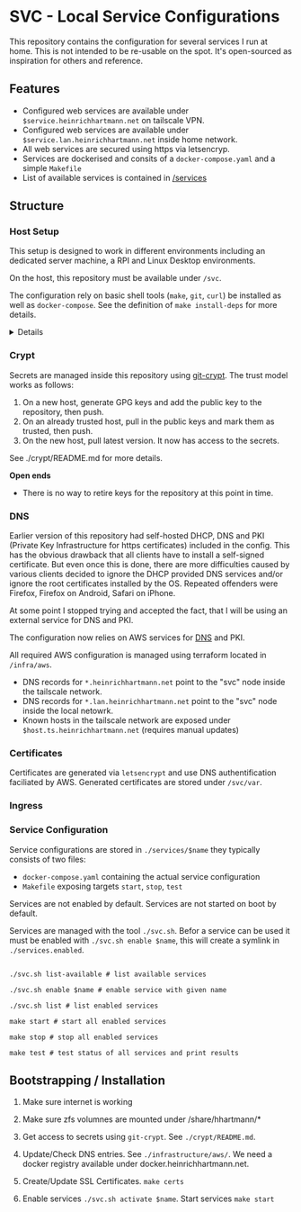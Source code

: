 # SVC - Local Service Configurations

This repository contains the configuration for several services I run at home.
This is not intended to be re-usable on the spot. 
It's open-sourced as inspiration for others and reference.

## Features

* Configured web services are available under `$service.heinrichhartmann.net` on tailscale VPN.
* Configured web services are available under `$service.lan.heinrichhartmann.net` inside home network.
* All web services are secured using https via letsencryp.
* Services are dockerised and consits of a `docker-compose.yaml` and a simple `Makefile`
* List of available services is contained in [/services](services)

## Structure

### Host Setup

This setup is designed to work in different environments including an dedicated
 server machine, a RPI and Linux Desktop environments.

On the host, this repository must be available under `/svc`.

The configuration rely on basic shell tools (`make`, `git`, `curl`) be installed as well as `docker-compose`. 
See the definition of `make install-deps` for more details.

<details>
I was confused about the "correct" place to host the configuration for a long time, keeping it under $HOME/svc.
This complicated a lot of scripts since, I wanted to changes to be self-contained and local:
I.e. don't write to other directories (keep everything in containers or within the tree) and use relative only relative directories.
This approach ran into challenges when managing bind mount points and scratch files written by the services.

The current approach is:

1. To avoid bind mounts and scratch files as much as possible.
2. If bind mounts they are unavoidable (shared volumes, user-id mappings) keep them under /svc/mnt
3. If scratch files are unavoidable (e.g. shared scratch files popuplated by non-docker tools) keep them under /svc/var

In this way all mounts can be clean-up by unmounting `/svc/mnt/*`.
And all scratch files can be cleaned-up by pruning docker volumens and clearing `/svc/var`.

From a conceptual point of view, it can be argued that we are configuring the node itself, not services consumed by one user. 
Hence using paths that are relative to the node root-fs "/" i.e. absolute is sensible. 
</details>


### Crypt

Secrets are managed inside this repository using [git-crypt](https://github.com/AGWA/git-crypt).
The trust model works as follows:

1. On a new host, generate GPG keys and add the public key to the repository, then push.
2. On an already trusted host, pull in the public keys and mark them as trusted, then push.
3. On the new host, pull latest version. It now has access to the secrets.

See ./crypt/README.md for more details.

**Open ends**

- There is no way to retire keys for the repository at this point in time. 

### DNS

Earlier version of this repository had self-hosted DHCP, DNS and PKI (Private
Key Infrastructure for https certificates) included in the config. This has the
obvious drawback that all clients have to install a self-signed certificate. But
even once this is done, there are more difficulties caused by various clients
decided to ignore the DHCP provided DNS services and/or ignore the root
certificates installed by the OS. Repeated offenders were Firefox, Firefox on
Android, Safari on iPhone.

At some point I stopped trying and accepted the fact, that I will be using an
external service for DNS and PKI.

The configuration now relies on AWS services for [DNS](https://us-east-1.console.aws.amazon.com/route53/v2/hostedzones#ListRecordSets/Z01776191I9YNA03Q8DIE)
and PKI.

All required AWS configuration is managed using terraform located in `/infra/aws`.

- DNS records for `*.heinrichhartmann.net` point to the "svc" node inside the tailscale network.
- DNS records for `*.lan.heinrichhartmann.net` point to the "svc" node inside the local netowrk.
- Known hosts in the tailscale network are exposed under `$host.ts.heinrichhartmann.net` (requires manual updates)

### Certificates

Certificates are generated via `letsencrypt` and use DNS authentification faciliated by AWS.
Generated certificates are stored under `/svc/var`.

### Ingress


### Service Configuration

Service configurations are stored in `./services/$name` they typically consists of two files:

- `docker-compose.yaml` containing the actual service configuration
- `Makefile` exposing targets `start`, `stop`, `test`

Services are not enabled by default.
Services are not started on boot by default.

Services are managed with the tool `./svc.sh`.
Befor a service can be used it must be enabled with `./svc.sh enable $name`, this will create a symlink in `./services.enabled`.

``` shell

./svc.sh list-available # list available services

./svc.sh enable $name # enable service with given name

./svc.sh list # list enabled services

make start # start all enabled services

make stop # stop all enabled services

make test # test status of all services and print results
```

## Bootstrapping / Installation

1. Make sure internet is working

1. Make sure zfs volumnes are mounted under /share/hhartmann/*

1. Get access to secrets using `git-crypt`. See `./crypt/README.md`.

1. Update/Check DNS entries. See `./infrastructure/aws/`. We need a docker registry available under docker.heinrichhartmann.net.

1. Create/Update SSL Certificates. `make certs`

1. Enable services `./svc.sh activate $name`. Start services `make start`
